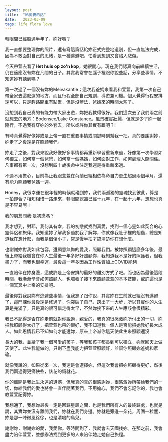 ```yaml
---
layout: post
title:  "給愛妻的話"
date:   2023-03-09
tags: life flora love
---
```



轉眼間已經超過半年了，妳好嗎？

我一直想要整理你的照片，還有寫這篇話給妳正式完整地道別，但一直無法完成，因為不敢面對自己的思緒，是一種逃避吧，怕看到想到又會陷入悲傷。

今天帶萱去看了**Het huis op zo'n kop**，她很開心。現在我們認真向前繼續生活，仍在適應沒有妳在凡間的日子。其實我常會在腦子裡跟你說些話，分享些事情，不知道妳有聽到嗎？

第一次過了一個沒有妳的Meivakantie；這次我爸媽來看我和萱萱，我第一次自己帶全家去這麼遠的地方，而且行程全部自己規劃，導遊兼司機。個人覺得行程安排還可以，只是趕路開車有點累，但是沒辦法，爸媽來的時間太短了。

沒想到我自己真的有能力帶大家出遊，妳把我教得很好。我們這次去了我們兩之前就想去的地方：Bodensee/Lake Constance。風景確實壯麗，但就是少了妳一起隨行，不過我有穿妳的外套去，所以或許你其實有跟吧？!

有時真覺得好像妳或是上帝一直在重要事情或關鍵時刻幫我一把。真的要謝謝妳，妳走了之後還是在照顧我們。

妳走了之後，對我來說我好像好多事情都再重新學習重新來過，好像第一次學習如何獨立，如何當一個爸爸，如何當一個媽媽，如何面對工作，如何處理人際關係。凡事都有第一次，沒想到四十歲後命中注定我還是得重新來過。

不過不用擔心，目前為止我跟萱萱在荷蘭已經相依為命自力更生超過兩個半月，還有能力照顧我爸媽一週。

Honey，我很幸運在很年輕的時候就碰到妳，我們兩孤獨的靈魂找到彼此，算是一拍即合？相知相惜一路走來，轉眼間認識已經十九年，在一起十六年，想想也真是不容易阿！

我的朋友問我:是初戀嗎？

我才想到，對耶，我何其有幸，我的初戀就找到真愛，找到一個心靈如此契合的心靈伴侶和旅伴。我知道妳了解我多過於我了解妳，你就像我肚子裡的蛔蟲，總是知道我在想什麼，而我是個傻小子，常是慢半拍才搞清楚你在想什麼。

也謝謝妳對我如此包容，還願意無悔的愛我，照顧我們。被妳照顧這麼多年後，最後上帝給我機會在你人生最後一年多好好照顧你，我知道我不是好的照護者，但我盡力了，而我也很幸運，最後這一年多因為工作性質加上COVID能夠

一直陪伴在妳身邊，這或許是上帝安排的最好的離別方式了吧。而也因為最後這段時間，我漸漸學會如何照顧人，也培養了接下來照顧萱萱的基本技能，或許這也是一個冥冥中上帝的安排吧。

最後你對我說妳有逃避些事情，但我忘了跟你說，其實妳在生前就已經沒有逃避了，這門課你最後還是修過了，你突破了自己，跨出了一大步，所以其實你的人生算是完滿了，只是真的很可惜走得太早，不然妳接下來的人生應該會很精彩。

我已不記得是否在妳走前就對你說過，親愛的，我真的很感激妳所付出的一切，妳把我照顧得太好了，把萱萱也帶的很好，我不知道我一個人是否能把她教好長大成人。如此恩情我已不知如何才能還妳，原來上帝派你這天使此生來照顧還沒

長大的我，並給了我一個可愛的孩子，等我和孩子都長到可以獨立，妳就回天上做天使了。此生我能做的，只剩下盡我能力把萱萱照顧好，並幫你照顧妳爸媽和彥瑜。

就像我說的，如果從來一次，我還是會選擇妳，但這次我會把妳照顧得更好，然後我們兩過得更痛快些，該花的錢就花。

你的離開是我此生永遠的遺憾，但我真的真的很感謝妳，很感激妳所帶給我們的一切，你給我們的愛也將會一直伴隨著我們。不用擔心，我們不會忘記你的，我也會教萱萱記得妳。

我想通了，我想妳最後一定是回歸星辰之間，也是我們所有人的最終歸處，也就是說，其實妳並沒有離開我們，妳就在我們身邊。妳就是旁邊一朵花，周圍一粒塵，妳是那一陣微風徐徐，也是清唱的鳥兒。

謝謝妳，謝謝妳的愛，我愛你。等時間到了，我就會去天國找妳。在那之前，我會盡力陪伴萱萱，並想辦法找到更多的人來陪伴她走她自己旅程。